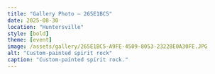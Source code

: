 ```yaml
---
title: "Gallery Photo – 265E1BC5"
date: 2025-08-30
location: "Huntersville"
style: [bold]
theme: [event]
image: /assets/gallery/265E1BC5-A9FE-4509-8053-23228E0A30FE.JPG
alt: "Custom-painted spirit rock"
caption: "Custom-painted spirit rock."
---
```


